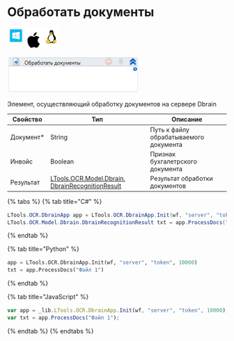 # Обработать документы

![](<../../../../.gitbook/assets/image (100) (1) (238).png>)

![](<../../../../.gitbook/assets/image (391).png>)

Элемент, осуществляющий обработку документов на сервере Dbrain

| Свойство   | Тип                                                                                      | Описание                               |
| ---------- | ---------------------------------------------------------------------------------------- | -------------------------------------- |
| Документ\* | String                                                                                   | Путь к файлу обрабатываемого документа |
| Инвойс     | Boolean                                                                                  | Признак бухгалетрского документа       |
| Результат  | [LTools.OCR.Model.Dbrain. DbrainRecognitionResult](datatypes/dbrainrecognitionresult.md) | Результат обработки документов         |

{% tabs %}
{% tab title="C#" %}
```csharp
LTools.OCR.DbrainApp app = LTools.OCR.DbrainApp.Init(wf, "server", "token", 10000);
LTools.OCR.Model.Dbrain.DbrainRecognitionResult txt = app.ProcessDocs("Файл 1");
```
{% endtab %}

{% tab title="Python" %}
```python
app = LTools.OCR.DbrainApp.Init(wf, "server", "token", 10000)
txt = app.ProcessDocs("Файл 1")
```
{% endtab %}

{% tab title="JavaScript" %}
```javascript
var app = _lib.LTools.OCR.DbrainApp.Init(wf, "server", "token", 10000);
var txt = app.ProcessDocs("Файл 1");
```
{% endtab %}
{% endtabs %}
